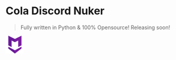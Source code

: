 # Cola Discord Nuker
> Fully written in Python &amp; 100% Opensource! Releasing soon!

![alt text](https://github.com/adam-p/markdown-here/raw/master/src/common/images/icon48.png "prew")
